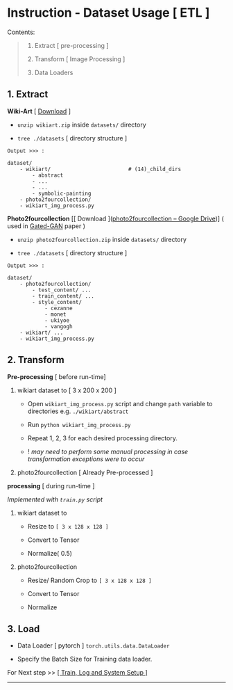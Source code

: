 # Instruction - Dataset Usage [ ETL ]

Contents:

> 1. Extract [ pre-processing ]
> 
> 2. Transform [ Image Processing ]
> 
> 3. Data Loaders

## 1. Extract

**Wiki-Art** [ [Download](https://www.kaggle.com/ipythonx/wikiart-gangogh-creating-art-gan/download) ]

* `unzip wikiart.zip` inside `datasets/` directory
- `tree ./datasets` [ directory structure ]

```shell
Output >>> :

dataset/
    - wikiart/                         # (14)_child_dirs
        - abstract
        - ...
        - ...
        - symbolic-painting
    - photo2fourcollection/
    - wikiart_img_process.py
```

**Photo2fourcollection** [[ Download ]([photo2fourcollection – Google Drive](https://drive.google.com/drive/folders/10N972-REqb1R0rqkAB4jRFuNnFijTEgC))] ( used in [Gated-GAN](https://ieeexplore.ieee.org/document/8463508) paper )

- `unzip photo2fourcollection.zip` inside `datasets/` directory

- `tree ./datasets` [ directory structure ]

```shell
Output >>> :

dataset/
    - photo2fourcollection/
        - test_content/ ...
        - train_content/ ...
        - style_content/
            - cezanne
            - monet
            - ukiyoe
            - vangogh
    - wikiart/ ...
    - wikiart_img_process.py
```

## 2. Transform

**Pre-processing** [ before run-time]

1. wikiart dataset to [ 3 x 200 x 200 ]
   
   - Open `wikiart_img_process.py` script and change `path` variable to directories e.g. `./wikiart/abstract`
   
   - Run `python wikiart_img_process.py`
   
   - Repeat 1, 2, 3 for each desired processing directory.
   
   - ! *may need to perform some manual processing in case transformation exceptions were to occur*

2. photo2fourcollection [ Already Pre-processed ]

**processing** [ during run-time ] 

*Implemented with `train.py` script*

1. wikiart dataset to 
   
   - Resize to `[ 3 x 128 x 128 ]`
   
   - Convert to Tensor
   
   - Normalize( 0.5)

2. photo2fourcollection
   
   - Resize/ Random Crop to `[ 3 x 128 x 128 ]`
   
   - Convert to Tensor
   
   - Normalize

## 3. Load

- Data Loader [ pytorch ] `torch.utils.data.DataLoader` 

- Specify the Batch Size for Training data loader.



For Next step >> [[  Train, Log and System Setup ]](https://github.com/Mnpr/Art-Generation-GANs/blob/main/src/README.md)

****
